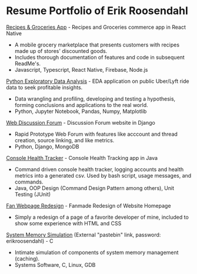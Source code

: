 # Resume Portfolio of Erik Roosendahl

[Recipes & Groceries App](https://github.com/eroosendahl/resume-portfolio/tree/main/react-native-recipe-store) - Recipes and Groceries commerce app in React Native
* A mobile grocery marketplace that presents customers with recipes made up of stores' discounted goods.
* Includes thorough documentation of features and code in subsequent ReadMe's.
* Javascript, Typescript, React Native, Firebase, Node.js

[Python Exploratory Data Analysis](https://github.com/eroosendahl/resume-portfolio/tree/main/python-exploratory-data-analysis) - EDA application on public Uber/Lyft ride data to seek profitable insights.
* Data wrangling and profiling, developing and testing a hypothesis, forming conclusions and applications to the real world.
* Python, Jupyter Notebook, Pandas, Numpy, Matplotlib

[Web Discussion Forum](https://github.com/eroosendahl/resume-portfolio/tree/main/django-webforum) - Discussion Forum website in Django
* Rapid Prototype Web Forum with features like acccount and thread creation, source linking, and like metrics.
* Python, Django, MongoDB

[Console Health Tracker](https://github.com/eroosendahl/resume-portfolio/tree/main/java-console-health-tracker) - Console Health Tracking app in Java
* Command driven console health tracker, logging accounts and health metrics into a generated csv.  Used by bash script, usage messages, and commands.
* Java, OOP Design (Command Design Pattern among others), Unit Testing (JUnit)

[Fan Webpage Redesign](https://github.com/eroosendahl/resume-portfolio/tree/main/html-css-fanmade-cdpr-homepage) - Fanmade Redesign of Website Homepage
* Simply a redesign of a page of a favorite developer of mine, included to show some experience with HTML and CSS

[System Memory Simulation](https://pastebin.com/ZGE0pQnN) (External "pastebin" link, password: erikroosendahl) - C 
* Intimate simulation of components of system memory management (caching).
* Systems Software, C, Linux, GDB
